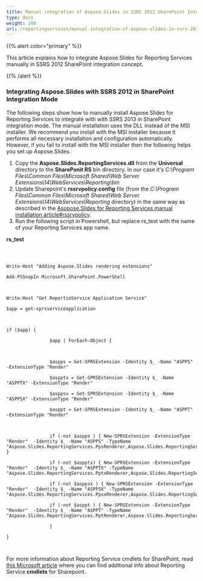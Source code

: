 ```yaml
---
title: Manual integration of Aspose.Slides in SSRS 2012 SharePoint Integration Mode
type: docs
weight: 100
url: /reportingservices/manual-integration-of-aspose-slides-in-ssrs-2012-sharepoint-integration-mode/
---
```


{{% alert color="primary" %}} 

This article explains how to integrate Aspose.Slides for Reporting Services manually in SSRS 2012 SharePoint integration concept. 

{{% /alert %}} 
### **Integrating Aspose.Slides with SSRS 2012 in SharePoint Integration Mode**
The following steps show how to manually install Aspose.Slides for Reporting Services to integrate with with SSRS 2013 in SharePoint integration mode. The manual installation uses the DLL instead of the MSI installer. We recommend you install with the MSI installer because it performs all necessary installation and configuration automatically. However, if you fail to install with the MSI installer then the following helps you set up Aspose.Slides. 

1. Copy the **Aspose.Slides.ReportingServices.dll** from the **Universal** directory to the **SharePonit RS** bin directory.
   In our case it's *C:\Program Files\Common Files\Microsoft Shared\Web Server Extensions\14\WebServices\Reporting\bin* 
1. Update Sharepoint's **rssrvpolicy.config** file (from the *C:\Program Files\Common Files\Microsoft Shared\Web Server Extensions\14\WebServices\Reporting* directory) in the same way as described in the [Asopose.Slides for Reporting Services manual installation article#rssrvpolicy](http://www.aspose.com/docs/display/slidesreportingservices/Install+Manually).
1. Run the following script in Powershell, but replace rs_test with the name of your Reporting Services app name. 

**rs_test**

```



Write-Host "Adding Aspose.Slides rendering extensions"

Add-PSSnapIn Microsoft.SharePoint.PowerShell



Write-Host "Get ReportinService Application Service"

$app = get-sprsserviceapplication



if ($app) {

                $app | ForEach-Object {



                $aspps = Get-SPRSExtension -Identity $_ -Name "ASPPS" -ExtensionType "Render"

                $aspptx = Get-SPRSExtension -Identity $_ -Name "ASPPTX" -ExtensionType "Render"

                $asppsx = Get-SPRSExtension -Identity $_ -Name "ASPPSX" -ExtensionType "Render"

                $asppt = Get-SPRSExtension -Identity $_ -Name "ASPPT" -ExtensionType "Render"



                if (-not $aspps ) { New-SPRSExtension -ExtensionType "Render"  -Identity $_ -Name "ASPPS" -TypeName "Aspose.Slides.ReportingServices.PpsRenderer,Aspose.Slides.ReportingServices" }

                if (-not $aspptx) { New-SPRSExtension -ExtensionType "Render"  -Identity $_ -Name "ASPPTX" -TypeName "Aspose.Slides.ReportingServices.PptxRenderer,Aspose.Slides.ReportingServices"}

                if (-not $asppsx ) { New-SPRSExtension -ExtensionType "Render"  -Identity $_ -Name "ASPPSX" -TypeName "Aspose.Slides.ReportingServices.PpsxRenderer,Aspose.Slides.ReportingServices"}

                if (-not $asppt ) { New-SPRSExtension -ExtensionType "Render"  -Identity $_ -Name "ASPPT" -TypeName "Aspose.Slides.ReportingServices.PptRenderer,Aspose.Slides.ReportingServices"}

                }

}



```

For more information about Reporting Service cmdlets for SharePoint, read [this Microsoft article](http://technet.microsoft.com/en-us/library/gg492249?ppud=4) where you can find additional info about Reporting Service **cmdlets** for Sharepoint.
